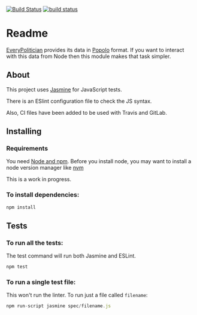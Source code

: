 [![Build Status](https://travis-ci.org/octopusinvitro/everypolitician-popolo-npm.svg?branch=master)](https://travis-ci.org/octopusinvitro/everypolitician-popolo-npm)
[![build status](https://gitlab.com/octopusinvitro/everypolitician-popolo-npm/badges/master/build.svg)](https://gitlab.com/octopusinvitro/everypolitician-popolo-npm/commits/master)


# Readme

[EveryPolitician](http://everypolitician.org/) provides its data in [Popolo](http://www.popoloproject.com/) format.
If you want to interact with this data from Node then this module makes that task simpler.


## About

This project uses [Jasmine](http://jasmine.github.io/) for JavaScript tests.

There is an ESlint configuration file to check the JS syntax.

Also, CI files have been added to be used with Travis and GitLab.


## Installing

### Requirements

You need [Node and npm](https://docs.npmjs.com/getting-started/installing-node).
Before you install node, you may want to install a node version manager like [nvm](https://github.com/creationix/nvm)

This is a work in progress.


### To install dependencies:

```js
npm install
```

## Tests

### To run all the tests:

The test command will run both Jasmine and ESLint.

```js
npm test
```

### To run a single test file:

This won't run the linter. To run just a file called `filename`:

```js
npm run-script jasmine spec/filename.js
```

